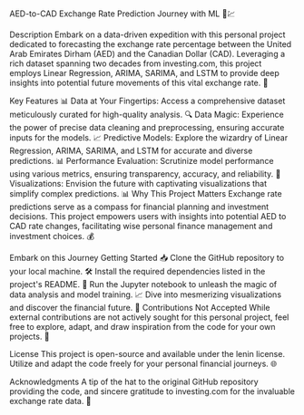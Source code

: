 AED-to-CAD Exchange Rate Prediction Journey with ML 💱💹

Description
Embark on a data-driven expedition with this personal project dedicated to forecasting the exchange rate percentage between the United Arab Emirates Dirham (AED) and the Canadian Dollar (CAD). Leveraging a rich dataset spanning two decades from investing.com, this project employs Linear Regression, ARIMA, SARIMA, and LSTM to provide deep insights into potential future movements of this vital exchange rate. 🚀

Key Features
📊 Data at Your Fingertips: Access a comprehensive dataset meticulously curated for high-quality analysis.
🔍 Data Magic: Experience the power of precise data cleaning and preprocessing, ensuring accurate inputs for the models.
📈 Predictive Models: Explore the wizardry of Linear Regression, ARIMA, SARIMA, and LSTM for accurate and diverse predictions.
📊 Performance Evaluation: Scrutinize model performance using various metrics, ensuring transparency, accuracy, and reliability.
🌟 Visualizations: Envision the future with captivating visualizations that simplify complex predictions. 📊
Why This Project Matters
Exchange rate predictions serve as a compass for financial planning and investment decisions. This project empowers users with insights into potential AED to CAD rate changes, facilitating wise personal finance management and investment choices. 💰

Embark on this Journey
Getting Started
📥 Clone the GitHub repository to your local machine.
🛠️ Install the required dependencies listed in the project's README.
🚀 Run the Jupyter notebook to unleash the magic of data analysis and model training.
📈 Dive into mesmerizing visualizations and discover the financial future. 💎
Contributions Not Accepted
While external contributions are not actively sought for this personal project, feel free to explore, adapt, and draw inspiration from the code for your own projects. 🌠

License
This project is open-source and available under the lenin license. Utilize and adapt the code freely for your personal financial journeys. 🌐

Acknowledgments
A tip of the hat to the original GitHub repository providing the code, and sincere gratitude to investing.com for the invaluable exchange rate data. 🙌
